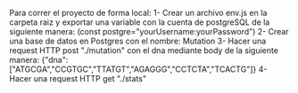 Para correr el proyecto de forma local:
    1- Crear un archivo env.js en la carpeta raiz y exportar una variable con la cuenta de postgreSQL de la siguiente manera:
        (const postgre="yourUsername:yourPassword")
    2- Crear una base de datos en Postgres con el nombre: Mutation 
    3- Hacer una request HTTP post "./mutation" con el dna mediante body de la siguiente manera:
        {"dna":["ATGCGA","CCGTGC","TTATGT","AGAGGG","CCTCTA","TCACTG"]}
    4- Hacer una request HTTP get "./stats"



